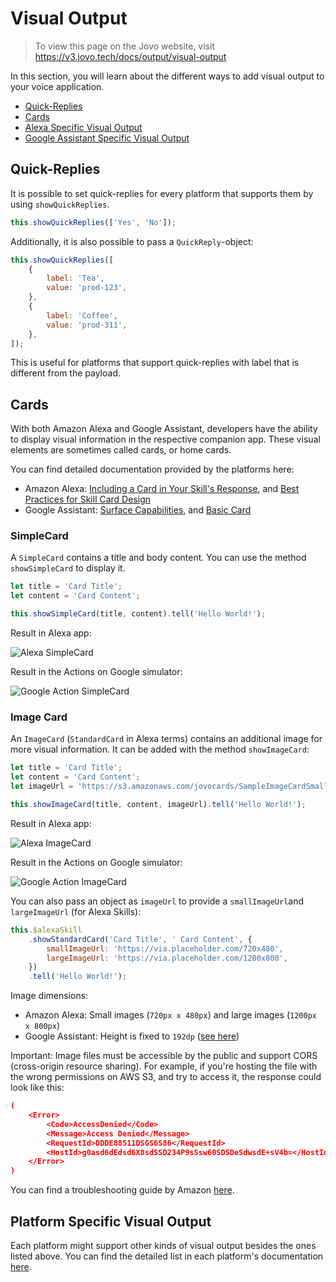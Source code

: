 # Visual Output

> To view this page on the Jovo website, visit https://v3.jovo.tech/docs/output/visual-output

In this section, you will learn about the different ways to add visual output to your voice application.

- [Quick-Replies](#quick-replies)
- [Cards](#cards)
- [Alexa Specific Visual Output](#alexa-specific-visual-output)
- [Google Assistant Specific Visual Output](#google-assistant-specific-visual-output)

## Quick-Replies

It is possible to set quick-replies for every platform that supports them by using `showQuickReplies`.

```javascript
this.showQuickReplies(['Yes', 'No']);
```

Additionally, it is also possible to pass a `QuickReply`-object:

```javascript
this.showQuickReplies([
	{
		label: 'Tea',
		value: 'prod-123',
	},
	{
		label: 'Coffee',
		value: 'prod-311',
	},
]);
```

This is useful for platforms that support quick-replies with label that is different from the payload.

## Cards

With both Amazon Alexa and Google Assistant, developers have the ability to display visual information in the respective companion app. These visual elements are sometimes called cards, or home cards.

You can find detailed documentation provided by the platforms here:

- Amazon Alexa: [Including a Card in Your Skill's Response](https://developer.amazon.com/public/solutions/alexa/alexa-skills-kit/docs/providing-home-cards-for-the-amazon-alexa-app), and [Best Practices for Skill Card Design](https://developer.amazon.com/public/solutions/alexa/alexa-skills-kit/docs/best-practices-for-skill-card-design)
- Google Assistant: [Surface Capabilities](https://developers.google.com/actions/assistant/surface-capabilities), and [Basic Card](https://developers.google.com/actions/assistant/responses#basic_card)

### SimpleCard

A `SimpleCard` contains a title and body content. You can use the method `showSimpleCard` to display it.

```javascript
let title = 'Card Title';
let content = 'Card Content';

this.showSimpleCard(title, content).tell('Hello World!');
```

Result in Alexa app:

![Alexa SimpleCard](../../img/simplecard-alexa.jpg)

Result in the Actions on Google simulator:

![Google Action SimpleCard](../../img/simplecard-google-assistant.jpg)

### Image Card

An `ImageCard` (`StandardCard` in Alexa terms) contains an additional image for more visual information. It can be added with the method `showImageCard`:

```javascript
let title = 'Card Title';
let content = 'Card Content';
let imageUrl = 'https://s3.amazonaws.com/jovocards/SampleImageCardSmall.png';

this.showImageCard(title, content, imageUrl).tell('Hello World!');
```

Result in Alexa app:

![Alexa ImageCard](../../img/imagecard-alexa.jpg)

Result in the Actions on Google simulator:

![Google Action ImageCard](../../img/imagecard-google-assistant.jpg)

You can also pass an object as `imageUrl` to provide a `smallImageUrl`and `largeImageUrl` (for Alexa Skills):

```javascript
this.$alexaSkill
	.showStandardCard('Card Title', ' Card Content', {
		smallImageUrl: 'https://via.placeholder.com/720x480',
		largeImageUrl: 'https://via.placeholder.com/1200x800',
	})
	.tell('Hello World!');
```

Image dimensions:

- Amazon Alexa: Small images (`720px x 480px`) and large images (`1200px x 800px`)
- Google Assistant: Height is fixed to `192dp` ([see here](https://developers.google.com/actions/reference/rest/Shared.Types/AppResponse#basiccard))

Important: Image files must be accessible by the public and support CORS (cross-origin resource sharing). For example, if you're hosting the file with the wrong permissions on AWS S3, and try to access it, the response could look like this:

```json
(
	<Error>
		<Code>AccessDenied</Code>
		<Message>Access Denied</Message>
		<RequestId>DDDE88511DSGS6S86</RequestId>
		<HostId>g0asd6dEdsd6X8sdSSD234P9sSsw60SDSDeSdwsdE+sV4b=</HostId>
	</Error>
)
```

You can find a troubleshooting guide by Amazon [here](https://developer.amazon.com/public/solutions/alexa/alexa-skills-kit/docs/providing-home-cards-for-the-amazon-alexa-app#common-issues-when-including-images-in-standard-cards).

## Platform Specific Visual Output

Each platform might support other kinds of visual output besides the ones listed above. You can find the detailed list in each platform's documentation [here](../../platforms/README.md '../platforms/').

<!--[metadata]: {"description": "Learn how to create visual output for Alexa Skills and Google Actions with the Jovo Framework", "route": "output/visual-output"}-->
